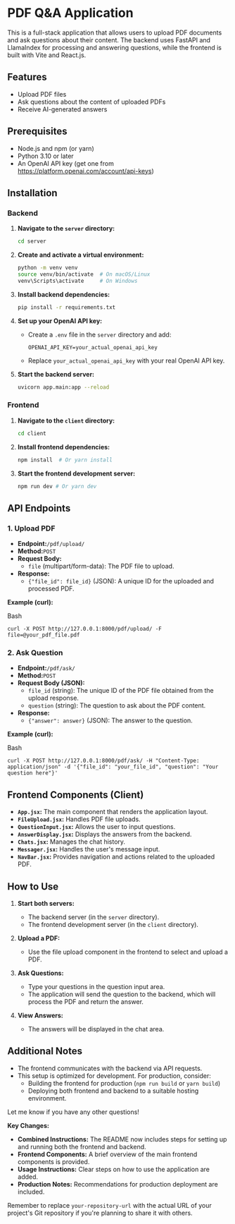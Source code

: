 # PDF Q&A Application

This is a full-stack application that allows users to upload PDF documents and ask questions about their content. The backend uses FastAPI and LlamaIndex for processing and answering questions, while the frontend is built with Vite and React.js.

## Features

- Upload PDF files
- Ask questions about the content of uploaded PDFs
- Receive AI-generated answers

## Prerequisites

- Node.js and npm (or yarn)
- Python 3.10 or later
- An OpenAI API key (get one from https://platform.openai.com/account/api-keys)

## Installation

### Backend

1. **Navigate to the `server` directory:**

   ```bash
   cd server
   ```
2. **Create and activate a virtual environment:**

   ```bash
   python -m venv venv
   source venv/bin/activate  # On macOS/Linux
   venv\Scripts\activate     # On Windows
   ```
3. **Install backend dependencies:**

   ```bash
   pip install -r requirements.txt
   ```
4. **Set up your OpenAI API key:**

   * Create a `.env` file in the `server` directory and add:
     ```
     OPENAI_API_KEY=your_actual_openai_api_key
     ```
   * Replace `your_actual_openai_api_key` with your real OpenAI API key.
5. **Start the backend server:**

   ```bash
   uvicorn app.main:app --reload
   ```

### Frontend

1. **Navigate to the `client` directory:**

   ```bash
   cd client
   ```
2. **Install frontend dependencies:**

   ```bash
   npm install  # Or yarn install
   ```
3. **Start the frontend development server:**

   ```bash
   npm run dev # Or yarn dev
   ```

## API Endpoints

### 1. Upload PDF

* **Endpoint:**`/pdf/upload/`
* **Method:**`POST`
* **Request Body:**
  * `file` (multipart/form-data): The PDF file to upload.
* **Response:**
  * `{"file_id": file_id}` (JSON): A unique ID for the uploaded and processed PDF.

**Example (curl):**

Bash

```
curl -X POST http://127.0.0.1:8000/pdf/upload/ -F file=@your_pdf_file.pdf
```

### 2. Ask Question

* **Endpoint:**`/pdf/ask/`
* **Method:**`POST`
* **Request Body (JSON):**
  * `file_id` (string): The unique ID of the PDF file obtained from the upload response.
  * `question` (string): The question to ask about the PDF content.
* **Response:**
  * `{"answer": answer}` (JSON): The answer to the question.

**Example (curl):**

Bash

```
curl -X POST http://127.0.0.1:8000/pdf/ask/ -H "Content-Type: application/json" -d '{"file_id": "your_file_id", "question": "Your question here"}'
```


## Frontend Components (Client)

- **`App.jsx`:**  The main component that renders the application layout.
- **`FileUpload.jsx`:** Handles PDF file uploads.
- **`QuestionInput.jsx`:**  Allows the user to input questions.
- **`AnswerDisplay.jsx`:** Displays the answers from the backend.
- **`Chats.jsx`:** Manages the chat history.
- **`Messager.jsx`:** Handles the user's message input.
- **`NavBar.jsx`:** Provides navigation and actions related to the uploaded PDF.

## How to Use

1. **Start both servers:**

   * The backend server (in the `server` directory).
   * The frontend development server (in the `client` directory).
2. **Upload a PDF:**

   * Use the file upload component in the frontend to select and upload a PDF.
3. **Ask Questions:**

   * Type your questions in the question input area.
   * The application will send the question to the backend, which will process the PDF and return the answer.
4. **View Answers:**

   * The answers will be displayed in the chat area.

## Additional Notes

* The frontend communicates with the backend via API requests.
* This setup is optimized for development. For production, consider:
  * Building the frontend for production (`npm run build` or `yarn build`)
  * Deploying both frontend and backend to a suitable hosting environment.

Let me know if you have any other questions!

**Key Changes:**

* **Combined Instructions:**  The README now includes steps for setting up and running both the frontend and backend.
* **Frontend Components:**  A brief overview of the main frontend components is provided.
* **Usage Instructions:**  Clear steps on how to use the application are added.
* **Production Notes:**  Recommendations for production deployment are included.

Remember to replace `your-repository-url` with the actual URL of your project's Git repository if you're planning to share it with others.
